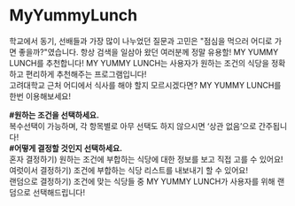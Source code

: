 # MyYummyLunch

학교에서 동기, 선배들과 가장 많이 나누었던 질문과 고민은 "점심을 먹으러 어디로 가면 좋을까?"였습니다.
항상 검색을 일삼아 왔던 여러분께 정말 유용할! MY YUMMY LUNCH를 추천합니다!
MY YUMMY LUNCH는 사용자가 원하는 조건의 식당을 정확하고 편리하게 추천해주는 프로그램입니다!  
고려대학교 근처 어디에서 식사를 해야 할지 모르시겠다면? MY YUMMY LUNCH를 한번 이용해보세요!  

**#원하는 조건을 선택하세요.**  
복수선택이 가능하며, 각 항목별로 아무 선택도 하지 않으시면 ‘상관 없음’으로 간주됩니다!  
**#어떻게 결정할 것인지 선택하세요.**  
혼자 결정하기) 원하는 조건에 부합하는 식당에 대한 정보를 보고 직접 고를 수 있어요!  
여럿이서 결정하기) 조건에 부합하는 식당 리스트를 내보내기 할 수 있어요!  
랜덤으로 결정하기) 조건에 맞는 식당들 중 MY YUMMY LUNCH가 사용자를 위해 랜덤으로 선택해드립니다!  
